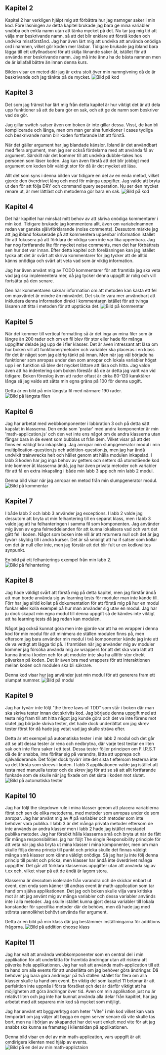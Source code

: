 
## Kapitel 2
Kapitel 2 har verkligen hjälpt mig att förbättra hur jag namnger saker i min kod. Före läsningen av detta kapitel brukade jag bara ge mina variabler snabba och enkla namn utan att tänka mycket på det. Nu tar jag mig tid att välja mer beskrivande namn, så att det blir enklare att förstå koden och undvika missförstånd. Jag har även lärt mig att undvika att använda onödiga ord i namnen, vilket gör koden mer läsbar. Tidigare brukade jag ibland bara lägga till ett utfyllnadsord för att skilja liknande saker åt, istället för att använda mer beskrivande namn. Jag må inte ännu ha de bästa namnen men de är iallafall bättre än innan denna kurs.

Bilden visar en metod där jag är extra stolt över min namngivning då de är beskrivande och jag tänkte på de mycket. 
![Bild på kod](/public/images/name.png)

## Kapitel 3
Det som jag främst har lärt mig från detta kapitel är hur viktigt det är att dela upp funktioner så att de bara gör en sak, och att ge de namn som beskriver vad de gör.

Jag gillar switch-satser även om boken är inte gillar dessa. Visst, de kan bli komplicerade och långa, men om man ger sina funktioner i cases tydliga och beskrivande namn blir koden fortfarande lätt att förstå.

När det gäller argument har jag blandade känslor. Ibland är det användbart med flera argument, men jag ser också fördelarna med att använda få av argument. Särskilt när det kommer till att undvika dubble-takes hos personen som läser koden. Jag kan även förstå att det blir jobbigt med argument om koden blir väldigt stor för då är det mycket att läsa.

Allt det som syns i denna bilden var tidigare en del av en enda metod, vilket gjorde den överdrivet lång och med för många uppgifter. Jag valde att bryta ut den för att följa DRY och command query seperation. Nu ser den mycket renare ut, är mer lättläst och metoderna gör bara en sak. 
![Bild på kod](/public/images/dry.png)

## Kapitel 4
Det här kapitlet har minskat mitt behov av att skriva onödiga kommentarer i min kod. Tidigare brukade jag kommentera allt, även om variabelnamnen redan var ganska självförklarande (noise comments). Dessutom märkte jag att jag ibland fokuserade på att kommentera uppenbar information istället för att fokusera på att förklara de viktiga som inte var lika uppenbara. Jag har nog fortfarande lite för mycket noise comments, men det har förbättrats sen hur det var innan. Efter detta kapitel och föreläsningen kan jag istället tycka att det är svårt att skriva kommentarer för jag tycker att de alltid känns onödiga och svårt att veta vad som är viktig information.  

Jag har även använt mig av TODO kommentarer för att framtida jag ska veta vad jag ska implementera mer, då jag tycker denna uppgift är rolig och vill fortsätta på den senare. 

Den här kommentaren saknar information om att metoden kan kasta ett fel om maxvärdet är mindre än minvärdet. Det skulle vara mer användbart att inkludera denna information direkt i kommentaren istället för att tvinga läsaren att titta i metoden för att upptäcka det.
![Bild på kommentar](/public/images/comment.png)

## Kapitel 5
När det kommer till vertical formatting så är det inga av mina filer som är längre än 200 rader och om en fil blev för stor eller hade för många uppgifter delade jag upp de i fler klasser. Det är även intressant att läsa om hur boken vill att funktioner/metoder och variabler ska placeras i en klass för det är något som jag aldrig tänkt på innan. Men när jag väl började ha funktioner som anropas under den som anropar och lokala variabler högst upp i en funktion så blev det mycket lättare att läsa och hitta. Jag valde även att ha indentering som boken föreslår då de är detta jag varit van vid tidigare. Boken föreslog även att rader oftast är cirka 80-120 karaktärer långa så jag valde att sätta min egna gräns på 100 för denna upgift. 

Detta är en bild på min längsta fil med närmare 190 rader. 
![Bild på längsta filen](/public/images/longest.png)

## Kapitel 6
Jag har arbetat med webbkomponenter i labbration 3 och på detta sätt kapslat in klasserna. Den enda som 'pratar' med andra komponenter är min 'math-application.js' och den vet inte ens något om de andra klasserna utan fångar bara in de event som bubblas ut från dem. Vilket visar på att det finns en väldigt bra inkapsling. Jag anropar min slumpgenerator modul i min multiplication-question.js och addition-question.js, men jag har ändå undvikit trainwrecks helt och hållet genom att hålla modulen inkapslad. I labb 3 koden har jag inga behov av getters och setters då utomstående kod inte kommer åt klasserna ändå, jag har även privata metoder och variabler för att få en extra inkapsling i både min labb 3 app och min labb 2 modul. 

Denna bild visar när jag anropar en metod från min slumpgenerator modul. 
![Bild på kommentar](/public/images/classcall.png)

## Kapitel 7
I både labb 2 och labb 3 använder jag exceptions. I labb 2 valde jag dessutom att bryta ut min felhantering till en separat klass, men i labb 3 valde jag att ha felhanteringen i samma fil som komponenten. Jag använder mig även av egna felmeddelanden för att kunna lokalisera vad och vart det gått fel i koden. Något som boken inte vill är att returnera null och det är jag tyvärr skyldig till i andra kurser. Det är så smidigt att ha if satser som kollar om det är null eller inte, men jag förstår att det blir fult ur en kodkvalites synpunkt.

En bild på ett felhanterings exempel från min labb 2.  
![Bild på felhantering](/public/images/error.png)

## Kapitel 8 
Jag hade väldigt svårt att förstå mig på detta kapitel, men jag förstår ändå att man borde använda sig av learning tests för moduler man inte kände till. Förr har jag alltid kollat på dokumentation för att förstå mig på hur en modul funkar eller kolla exempel på hur man använder sig utav en modul. Jag har ju dock skapat min egna modul till denna uppgift så de kändes inte viktigt att ha learning tests då jag redan kan modulen. 

Något jag också kunnat göra men inte gjorde var att ha en wrapper i denna kod för min modul för att minimera de ställen modulen finns på, men eftersom jag bara använder min modul i två komponenter kände jag inte att de va vettigt att lägga tid på. I framtiden när jag använder mig av moduler kommer jag försöka använda mig av wrappers för att det ska vara lätt att kunna ändra i koden och för att moduler inte ska ha alltför stor direkt påverkan på koden. Det är även bra med wrappers för att interaktionen mellan koden och modulen ska bli säkrare. 

Denna kod visar hur jag använder just min modul för att generera fram ett slumpat nummer. 
![Bild på modul](/public/images/module.png)

## Kapitel 9 
Jag har tyvärr inte följt "the three laws of TDD" som står i boken där man ska skriva tester innan det skrivits kod. Jag började denna uppgift med att testa mig fram till att hitta något jag kunde göra och det va inte förens mot slutet jag började skriva tester, det hade dock underlättat om jag skrev tester först för då hade jag vetat vad jag skulle sträva efter. 

Detta är ett exempel på automatiska tester i min labb 2 modul och det går att se att dessa tester är rena och nedbrytna, där varje test testar en liten sak och inte flera saker i ett test. Dessa tester följer principen om F.I.R.S.T då de är snabba, inte förlitar sig på varandra, lätta att upprepa och självaliderande. Det följer dock tyvärr inte det sista t eftersom testerna inte va det första som skrevs i koden. I labb 3 applikationen valde jag istället att testa med manuella tester och de skrev jag för att se så att allt fortfarande funkade som de skulle när jag fixade om det sista i koden mot slutet. 
![Bild på automatiska tester](/public/images/tests.png)

## Kapitel 10 
Jag har följt the stepdown rule i mina klasser genom att placera variablerna först och sen de olika metoderna, med metoder som anropas under de som anropar. Jag har använt mig av # på variabler och metoder som inte behöver vara publika. I labb 3 är det många privata metoder eftersom de inte används av andra klasser men i labb 2 hade jag istället mestadel publika metoder. Jag har försökt hålla klasserna små och bryta ut när de fått får många responsibilities. jag har följt The single Responsibility principle för att veta när jag ska bryta ut mina klasser i mina komponenter, men om man skulle följa denna princip till punkt och pricka skulle det finnas väldigt många små klasser som känns väldigt onödiga. Så jag har ju inte följ denna princip till punkt och pricka, men klasser har ändå inte överdrivet många uppgifter. Det går att förklara klassernas uppgifter utan att använda sig av t.ex och, vilket visar på att de ändå är lagom stora. 

Klasserna är dessutom isolerade från varandra och de skickar enbart ut event, den enda som känner till andras event är math-application som tar hand om själva applikationen. Det jag och boken skulle vilja vara kritiska mot är att jag använt mig av många variabler och dessa variabler används inte i alla metoder. Jag skulle istället kunna gjort dessa variabler till lokala konstander för specifika metoder där de behövs, men då hade jag med största sannolikhet behövt använda fler argument. 

Detta är en bild på min klass där jag bestämmer inställningarna för additions frågorna. 
![Bild på addition choose klass](/public/images/addition.png)

## Kapitel 11
Jag har valt att använda webbkomponenter som en central del i min applikation för att underlätta för framtida ändringar utan att riskera att påverka hela applikationen. Jag har valt att använda math-application till att ta hand om alla events för att underlätta om jag behöver göra ändringar. Då behöver jag bara göra ändringar på två ställen istället för flera om alla klasser skulle ta hand om event. En viktig del som kapitel 11 betonar är att perfektion inte uppnås i första försöket och det är därför viktigt att ha möjligheten att göra ändringar över tid. Även om min applikation just nu är relativt liten och jag inte har kunnat använda alla delar från kapitlet, har jag arbetat med att separera min kod så mycket som möjligt.

Jag har använt ett byggverktyg som heter "Vite" i min kod vilket kan vara temporärt om jag väljer att bygga en egen server senare då vite skulle tas bort, men nu i början av skapandet har det varit enkelt med vite för att jag snabbt ska kunna se framsteg i klientsidan på applikationen. 

Denna bild visar en del av min math-application, vars uppgift är att omdirigera klienten med hjälp av events.
![Bild på en del av min math-applictaion](/public/images/addition.png)
